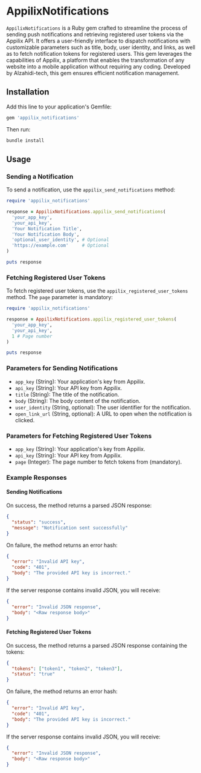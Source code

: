 # AppilixNotifications

`AppilixNotifications` is a Ruby gem crafted to streamline the process of sending push notifications and retrieving registered user tokens via the Appilix API. It offers a user-friendly interface to dispatch notifications with customizable parameters such as title, body, user identity, and links, as well as to fetch notification tokens for registered users. This gem leverages the capabilities of Appilix, a platform that enables the transformation of any website into a mobile application without requiring any coding. Developed by Alzahidi-tech, this gem ensures efficient notification management.

## Installation

Add this line to your application's Gemfile:

```ruby
gem 'appilix_notifications'
```

Then run:

```sh
bundle install
```

## Usage

### Sending a Notification

To send a notification, use the `appilix_send_notifications` method:

```ruby
require 'appilix_notifications'

response = AppilixNotifications.appilix_send_notifications(
  'your_app_key',
  'your_api_key',
  'Your Notification Title',
  'Your Notification Body',
  'optional_user_identity', # Optional
  'https://example.com'     # Optional
)

puts response
```

### Fetching Registered User Tokens

To fetch registered user tokens, use the `appilix_registered_user_tokens` method. The `page` parameter is mandatory:

```ruby
require 'appilix_notifications'

response = AppilixNotifications.appilix_registered_user_tokens(
  'your_app_key',
  'your_api_key',
  1 # Page number
)

puts response
```

### Parameters for Sending Notifications

- `app_key` (String): Your application's key from Appilix.
- `api_key` (String): Your API key from Appilix.
- `title` (String): The title of the notification.
- `body` (String): The body content of the notification.
- `user_identity` (String, optional): The user identifier for the notification.
- `open_link_url` (String, optional): A URL to open when the notification is clicked.

### Parameters for Fetching Registered User Tokens

- `app_key` (String): Your application's key from Appilix.
- `api_key` (String): Your API key from Appilix.
- `page` (Integer): The page number to fetch tokens from (mandatory).

### Example Responses

#### Sending Notifications

On success, the method returns a parsed JSON response:

```json
{
  "status": "success",
  "message": "Notification sent successfully"
}
```

On failure, the method returns an error hash:

```json
{
  "error": "Invalid API key",
  "code": "401",
  "body": "The provided API key is incorrect."
}
```

If the server response contains invalid JSON, you will receive:

```json
{
  "error": "Invalid JSON response",
  "body": "<Raw response body>"
}
```

#### Fetching Registered User Tokens

On success, the method returns a parsed JSON response containing the tokens:

```json
{
  "tokens": ["token1", "token2", "token3"],
  "status": "true"
}
```

On failure, the method returns an error hash:

```json
{
  "error": "Invalid API key",
  "code": "401",
  "body": "The provided API key is incorrect."
}
```

If the server response contains invalid JSON, you will receive:

```json
{
  "error": "Invalid JSON response",
  "body": "<Raw response body>"
}
```
